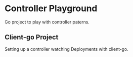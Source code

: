 # Controller Playground

Go project to play with controller paterns.

## Client-go Project

Setting up a controller watching Deployments with client-go.

